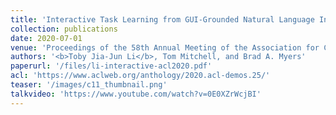```yaml
---
title: 'Interactive Task Learning from GUI-Grounded Natural Language Instructions and Demonstrations'
collection: publications
date: 2020-07-01
venue: 'Proceedings of the 58th Annual Meeting of the Association for Computational Linguistics (ACL 2020): System Demonstrations'
authors: '<b>Toby Jia-Jun Li</b>, Tom Mitchell, and Brad A. Myers'
paperurl: '/files/li-interactive-acl2020.pdf'
acl: 'https://www.aclweb.org/anthology/2020.acl-demos.25/'
teaser: '/images/c11_thumbnail.png'
talkvideo: 'https://www.youtube.com/watch?v=0E0XZrWcjBI'
---
```


